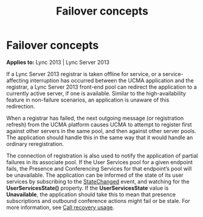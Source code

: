 ﻿---
title: Failover concepts
TOCTitle: Failover concepts
ms:assetid: 7c25908d-e278-4204-9590-3fa44ecf4469
ms:mtpsurl: https://msdn.microsoft.com/library/Dn466069(v=office.15)
ms:contentKeyID: 57103062
ms.date: 07/25/2014
mtps_version: v=office.15
---

# Failover concepts


**Applies to:** Lync 2013 | Lync Server 2013

If a Lync Server 2013 registrar is taken offline for service, or a service-affecting interruption has occurred between the UCMA application and the registrar, a Lync Server 2013 front-end pool can redirect the application to a currently active server, if one is available. Similar to the high-availability feature in non-failure scenarios, an application is unaware of this redirection.

When a registrar has failed, the next outgoing message (or registration refresh) from the UCMA platform causes UCMA to attempt to register first against other servers in the same pool, and then against other server pools. The application should handle this in the same way that it would handle an ordinary reregistration.

The connection of registration is also used to notify the application of partial failures in its associate pool. If the User Services pool for a given endpoint fails, the Presence and Conferencing Services for that endpoint’s pool will be unavailable. The application can be informed of the state of its user services by subscribing to the [StateChanged](https://msdn.microsoft.com/library/hh383071\(v=office.15\)) event, and watching for the **UserServicesState()** property. If the **UserServicesState** value is **Unavailable**, the application should take this to mean that presence subscriptions and outbound conference actions might fail or be stale. For more information, see [Call recovery usage](call-recovery-usage.md).

